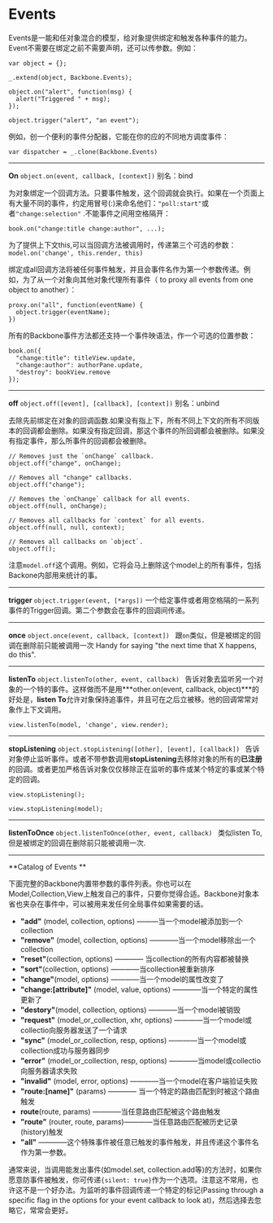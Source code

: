 # Events
Events是一能和任对象混合的模型，给对象提供绑定和触发各种事件的能力。Event不需要在绑定之前不需要声明，还可以传参数。例如：
```
var object = {};

_.extend(object, Backbone.Events);

object.on("alert", function(msg) {
  alert("Triggered " + msg);
});

object.trigger("alert", "an event");
```
例如，创一个便利的事件分配器，它能在你的应的不同地方调度事件：  
```
var dispatcher = _.clone(Backbone.Events)
```   
-------------------------   

**On** ```object.on(event, callback, [context])``` 别名：bind

为对象绑定一个回调方法。只要事件触发，这个回调就会执行。如果在一个页面上有大量不同的事件，约定用冒号(:)来命名他们：```"poll:start"```或者```"change:selection"``` .不能事件之间用空格隔开：   

```book.on("change:title change:author", ...);```

为了提供上下文this,可以当回调方法被调用时，传递第三个可选的参数：```model.on('change', this.render, this)```

绑定成all回调方法将被任何事件触发，并且会事件名作为第一个参数传递。例如，为了从一个对象向其他对象代理所有事件（ to proxy all events from one object to another）：
```
proxy.on("all", function(eventName) {
  object.trigger(eventName);
})
```

所有的Backbone事件方法都还支持一个事件映语法，作一个可选的位置参数：
```
book.on({
  "change:title": titleView.update,
  "change:author": authorPane.update,
  "destroy": bookView.remove
});
```   
----------------------   

**off**  ```object.off([event], [callback], [context])``` 别名：unbind

去除先前绑定在对象的回调函数.如果没有指上下，所有不同上下文的所有不同版本的回调都会删除。如果没有指定回调，那这个事件的所回调都会被删除。如果没有指定事件，那么所事件的回调都会被删除。
```
// Removes just the `onChange` callback.
object.off("change", onChange);

// Removes all "change" callbacks.
object.off("change");

// Removes the `onChange` callback for all events.
object.off(null, onChange);

// Removes all callbacks for `context` for all events.
object.off(null, null, context);

// Removes all callbacks on `object`.
object.off();
```
注意```model.off```这个调用。例如，它将会马上删除这个model上的所有事件，包括Backone内部用来统计的事。

----------------------------- 

**trigger**  ```object.trigger(event, [*args])```
一个给定事件或者用空格隔的一系列事件的Trigger回调。第二个参数会在事件的回调间传递。

-----------------------

**once**   ```object.once(event, callback, [context]) ```
跟```on```类似，但是被绑定的回调在删除前只能被调用一次
Handy for saying "the next time that X happens, do this".

--------------------

**listenTo** ```object.listenTo(other, event, callback) ```
告诉对象去监听另一个对象的一个特的事件。这样做而不是用***other.on(event, callback, object)***的好处是，**listen To**允许对象保持追事件，并且可在之后立被移。他的回调常常对象作上下文调用。
```
view.listenTo(model, 'change', view.render);
```

--------------------

**stopListening**  ```object.stopListening([other], [event], [callback]) ```
告诉对象停止监听事件。或者不带参数调用**stopListening**去移除对象的所有的**已注册**的回调。或者更加严格告诉对象仅仅移除正在监听的事件或某个特定的事或某个特定的回调。

```
view.stopListening();

view.stopListening(model);
```

-----------------

**listenToOnce** ```object.listenToOnce(other, event, callback) ```
类似listen To,但是被绑定的回调在删除前只能被调用一次.

-------------------

**Catalog of Events **

下面完整的Backbone内置带参数的事件列表。你也可以在Model,Collection,View上触发自己的事件，只要你觉得合适。Backbone对象本省也夹杂在事件中，可以被用来发任何全局事件如果需要的话。

- **"add"** (model, collection, options) ———当一个model被添加到一个collection
- **"remove"** (model, collection, options) ————当一个model移除出一个collection
- **"reset"**(collection, options) ———— 当collection的所有内容都被替换
- **"sort"**(collection, options) ————当collection被重新排序
- **"change"**(model, options) ————当一个model的属性改变了
- **"change:[attribute]"** (model, value, options) ————当一个特定的属性更新了
- **"destory"**(model, collection, options) ————当一个model被销毁
- **"request"** (model_or_collection, xhr, options) ————当一个model或collectio向服务器发送了一个请求
- **"sync"** (model_or_collection, resp, options) ————当一个model或collection成功与服务器同步
- **"error"** (model_or_collection, resp, options) ————当model或collectio向服务器请求失败
- **"invalid"** (model, error, options) ————当一个model在客户端验证失败
- **"route:[name]"** (params) ———— 当一个特定的路由匹配到时被这个路由触发
- **route**(route, params) ————当任意路由匹配被这个路由触发
- **"route"** (router, route, params)————当任意路由匹配被历史记录(history)触发
- **"all"** ————这个特殊事件被任意已触发的事件触发，并且传递这个事件名作为第一参数。


通常来说，当调用能发出事件(如model.set, collection.add等)的方法时，如果你愿意防事件被触发，你可传递```{silent: true}```作为一个选项。注意这不常用，也许这不是一个好办法。为监听的事件回调传递一个特定的标记(Passing through a specific flag in the options for your event callback to look at)，然后选择去忽略它，常常会更好。
